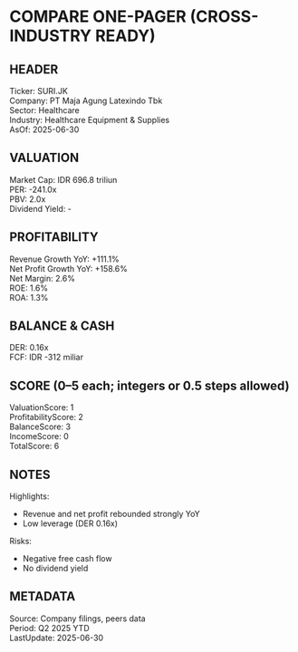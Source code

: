 # COMPARE ONE-PAGER (CROSS-INDUSTRY READY)

## HEADER
Ticker: SURI.JK  
Company: PT Maja Agung Latexindo Tbk  
Sector: Healthcare  
Industry: Healthcare Equipment & Supplies  
AsOf: 2025-06-30

## VALUATION
Market Cap: IDR 696.8 triliun  
PER: -241.0x  
PBV: 2.0x  
Dividend Yield: -

## PROFITABILITY
Revenue Growth YoY: +111.1%  
Net Profit Growth YoY: +158.6%  
Net Margin: 2.6%  
ROE: 1.6%  
ROA: 1.3%

## BALANCE & CASH
DER: 0.16x  
FCF: IDR -312 miliar

## SCORE (0–5 each; integers or 0.5 steps allowed)
ValuationScore: 1  
ProfitabilityScore: 2  
BalanceScore: 3  
IncomeScore: 0  
TotalScore: 6

## NOTES
Highlights:
- Revenue and net profit rebounded strongly YoY
- Low leverage (DER 0.16x)

Risks:
- Negative free cash flow
- No dividend yield

## METADATA
Source: Company filings, peers data  
Period: Q2 2025 YTD  
LastUpdate: 2025-06-30